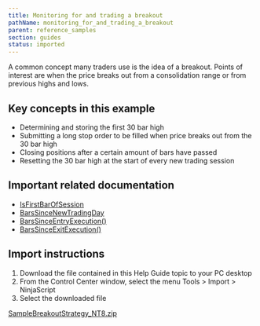 ```yaml
---
title: Monitoring for and trading a breakout
pathName: monitoring_for_and_trading_a_breakout
parent: reference_samples
section: guides
status: imported
---
```


A common concept many traders use is the idea of a breakout. Points of interest are when the price breaks out from a consolidation range or from previous highs and lows.

## Key concepts in this example

* Determining and storing the first 30 bar high
* Submitting a long stop order to be filled when price breaks out from the 30 bar high
* Closing positions after a certain amount of bars have passed
* Resetting the 30 bar high at the start of every new trading session

## Important related documentation

* [IsFirstBarOfSession](isfirstbarofsession)
* [BarsSinceNewTradingDay](barssincenewtradingday)
* [BarsSinceEntryExecution()](barssinceentryexecution)
* [BarsSinceExitExecution()](barssinceexexecution)

## Import instructions

1. Download the file contained in this Help Guide topic to your PC desktop
2. From the Control Center window, select the menu Tools > Import > NinjaScript
3. Select the downloaded file

[SampleBreakoutStrategy_NT8.zip](samples/SampleBreakoutStrategy_NT8.zip)
